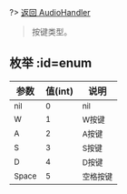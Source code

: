 
?> [返回 AudioHandler](md/scripts/Salt/AudioHandler.md?id=connected)

> 按键类型。

## 枚举  :id=enum

参数 | 值(int) | 说明
-------- | ----- | -----
<small>nil</small> | <small>0</small>  | <small>nil</small>
<small>W</small> | <small>1</small>  | <small>W按键</small>
<small>A</small>  | <small>2</small> | <small>A按键</small>
<small>S</small>  | <small>3</small> | <small>S按键</small>
<small>D</small>  | <small>4</small> | <small>D按键</small>
<small>Space</small>  | <small>5</small> | <small>空格按键</small>

